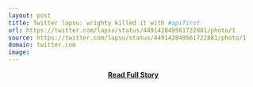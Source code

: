 ```yaml
---
layout: post
title: Twitter lapsu: wrighty killed it with #apifirst 
url: https://twitter.com/lapsu/status/449142849561722881/photo/1
source: https://twitter.com/lapsu/status/449142849561722881/photo/1
domain: twitter.com
image: 
---
```


<p></p>
<center><p><a href="https://twitter.com/lapsu/status/449142849561722881/photo/1" style='padding:25px; font-sze:18px; font-weight: bold;'>Read Full Story</a></p></center>
